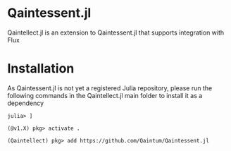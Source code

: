 Qaintessent.jl
==============

Qaintellect.jl is an extension to Qaintessent.jl that supports integration with Flux

# Installation
As Qaintessent.jl is not yet a registered Julia repository, please run the following commands in the Qaintellect.jl main folder to install it as a dependency
```
julia> ]

(@v1.X) pkg> activate .

(Qaintellect) pkg> add https://github.com/Qaintum/Qaintessent.jl
```
